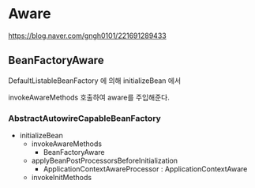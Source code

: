 # Aware

https://blog.naver.com/gngh0101/221691289433

## BeanFactoryAware

DefaultListableBeanFactory 에 의해 initializeBean 에서 

invokeAwareMethods 호출하여 aware를 주입해준다.

### AbstractAutowireCapableBeanFactory 

- initializeBean
    - invokeAwareMethods 
        - BeanFactoryAware
    - applyBeanPostProcessorsBeforeInitialization   
        - ApplicationContextAwareProcessor : ApplicationContextAware
    - invokeInitMethods
        
     
    
